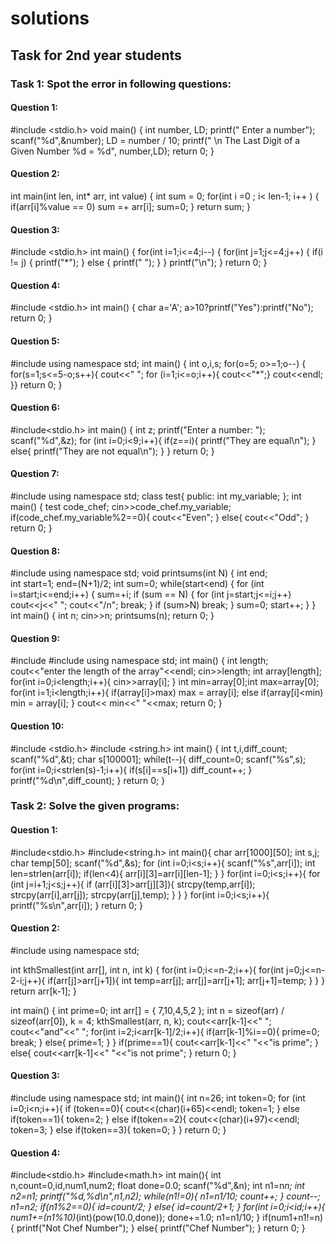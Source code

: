 # solutions
## Task for 2nd year students
### Task 1: Spot the error in following questions:

#### Question 1:

#include <stdio.h>
void main()
{
int number, LD;
printf(" Enter a number");
scanf("%d",&number);
LD = number / 10;
printf(" \n The Last Digit of a Given Number %d = %d", number,LD);
return 0;
}

#### Question 2:

int main(int len, int* arr, int value)
{
int sum = 0;
for(int i =0 ; i< len-1; i++ )
{
if(arr[i]%value == 0)
sum =+ arr[i];
sum=0;
}
return sum;
}

#### Question 3:

#include <stdio.h>
int main()
{
for(int i=1;i<=4;i--)
{
for(int j=1;j<=4;j++)
{
if(i != j)
{
printf("*");
}
else
{
printf(" ");
}
}
printf("\n");
}
return 0;
}

#### Question 4:

#include <stdio.h>
int main() {
char a='A';
a>10?printf("Yes"):printf("No");
return 0;
}

#### Question 5:

#include <iostream>
using namespace std;
int main() {
int o,i,s;
for(o=5; o>=1;o--)
{
for(s=1;s<=5-o;s++){
cout<<" ";
for (i=1;i<=o;i++){
cout<<"*";}
cout<<endl;
}}
return 0;
}

#### Question 6:
  
#include<stdio.h>
int main()
{
    int z;
    printf("Enter a number: ");
    scanf("%d",&z);
    for (int i=0;i<9;i++){
        if(z==i){
            printf("They are equal\n");
        }
        else{
            printf("They are not equal\n");
        }
    }
    return 0;
}
         
#### Question 7:
                           
#include <iostream>
using namespace std;
class test{
public:
int my_variable;
};
int main() {
test code_chef;
cin>>code_chef.my_variable;
if(code_chef.my_variable%2==0){
cout<<"Even";
}
else{
cout<<"Odd";
}
return 0;
}

#### Question 8:
 
#include<iostream>
using namespace std;
void printsums(int N)
{
int end;    
int start=1;
end=(N+1)/2; 
int sum=0;
    while(start<end)
    {
    for (int i=start;i<=end;i++)
        {
        sum=+i;
        if (sum == N)
            {
            for (int j=start;j<=i;j++)
            cout<<j<<" ";
            cout<<"/n";
            break;
            }
        if (sum>N)
        break;
        }
    sum=0;
    start++;
    }
}
int main()
{
int n;
cin>>n;
printsums(n);
return 0;
}
  
#### Question 9:
  
#include <iostream>
#include<climits>
using namespace std;
int main() {
int length;
cout<<"enter the length of the array"<<endl;
cin>>length;
int array[length];
for(int i=0;i<length;i++){
cin>>array[i];
}
int min=array[0];int max=array[0];
for(int i=1;i<length;i++){
if(array[i]>max)
max = array[i];
else if(array[i]<min)
min = array[i];
}
cout<< min<<" "<<max;
return 0;
}

#### Question 10:
                     
#include <stdio.h>
#include <string.h>
int main()
{
int t,i,diff_count;
scanf("%d",&t);
char s[100001];
while(t--){
diff_count=0;
scanf("%s",s);
for(int i=0;i<strlen(s)-1;i++){
if(s[i]==s[i+1])
diff_count++;
}
printf("%d\n",diff_count);
}
return 0;
}
                                
### Task 2: Solve the given programs:
      
#### Question 1:

#include<stdio.h>
#include<string.h>
int main(){
    char arr[1000][50];
    int s,j;
    char temp[50];
    scanf("%d",&s);
    for (int i=0;i<s;i++){
        scanf("%s",arr[i]);
        int len=strlen(arr[i]);
        if(len<4){
            arr[i][3]=arr[i][len-1];
        }
    }
    for(int i=0;i<s;i++){
        for (int j=i+1;j<s;j++){
            if (arr[i][3]>arr[j][3]){
                strcpy(temp,arr[i]);
                strcpy(arr[i],arr[j]);
                strcpy(arr[j],temp);
            }
        }
    }
    for(int i=0;i<s;i++){
        printf("%s\n",arr[i]);
    }
    return 0;
}
                                
                                
#### Question 2:
                                
#include <iostream>
using namespace std;

int kthSmallest(int arr[], int n, int k)
{
for(int i=0;i<=n-2;i++){
		for(int j=0;j<=n-2-i;j++){
			if(arr[j]>arr[j+1]){
			    int temp=arr[j];
			    arr[j]=arr[j+1];
			    arr[j+1]=temp;
			}
		}
}
return arr[k-1];
}

int main()
{
    int prime=0;
	int arr[] = { 7,10,4,5,2 };
	int n = sizeof(arr) / sizeof(arr[0]), k = 4;
    kthSmallest(arr, n, k);
    cout<<arr[k-1]<<" ";
    cout<<"and"<<" ";
    for(int i=2;i<arr[k-1]/2;i++){
        if(arr[k-1]%i==0){
            prime=0;
            break;
        }
        else{
            prime=1;
        }
    }
    if(prime==1){
        cout<<arr[k-1]<<" "<<"is prime";
    }
    else{
        cout<<arr[k-1]<<" "<<"is not prime";
    }
	return 0;
}
  
#### Question 3:

#include<iostream>
using namespace std;
int main(){
    int n=26;
    int token=0;
    for (int i=0;i<n;i++){
        if (token==0){
            cout<<(char)(i+65)<<endl;
            token=1;
        }
        else if(token==1){
            token=2;
        }
        else if(token==2){
            cout<<(char)(i+97)<<endl;
            token=3;
        }
        else if(token==3){
            token=0;
        }
    }
    return 0;
}

#### Question 4:
                              
#include<stdio.h>
#include<math.h>
int main(){
    int n,count=0,id,num1,num2;
    float done=0.0;
    scanf("%d",&n);
    int n1=n*n;
    int n2=n1;
    printf("%d,%d\n",n1,n2);
    while(n1!=0){
        n1=n1/10;
        count++;
    }
    count--;
    n1=n2;
    if(n1%2==0){
        id=count/2;
    }
    else{
        id=count/2+1;
    }
    for(int i=0;i<id;i++){
        num1+=(n1%10)*(int)(pow(10.0,done));
        done+=1.0;
        n1=n1/10;
    }
    if(num1+n1!=n){
        printf("Not Chef Number");
    }
    else{
        printf("Chef Number");
    }
return 0;
}
  

   



  

